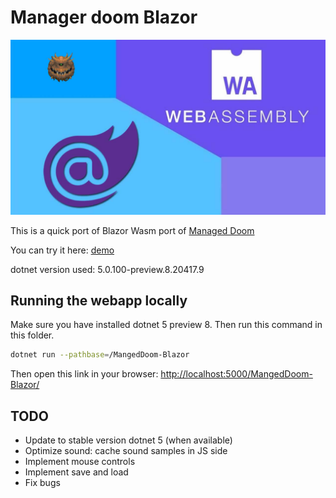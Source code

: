 # Manager doom Blazor

![Logo](./media/logo.jpg)

This is a quick port of Blazor Wasm port of [Managed Doom](https://github.com/sinshu/managed-doom)

You can try it here: [demo](https://yostane.github.io/MangedDoom-Blazor/)

dotnet version used: 5.0.100-preview.8.20417.9

## Running the webapp locally

Make sure you have installed dotnet 5 preview 8. Then run this command in this folder.

```sh
dotnet run --pathbase=/MangedDoom-Blazor
```

Then open this link in your browser: [http://localhost:5000/MangedDoom-Blazor/](http://localhost:5000/MangedDoom-Blazor/)

## TODO

- Update to stable version dotnet 5 (when available)
- Optimize sound: cache sound samples in JS side
- Implement mouse controls
- Implement save and load
- Fix bugs
